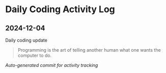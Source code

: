 # Daily Coding Activity Log

## 2024-12-04

Daily coding update

> Programming is the art of telling another human what one wants the computer to do.

*Auto-generated commit for activity tracking*
